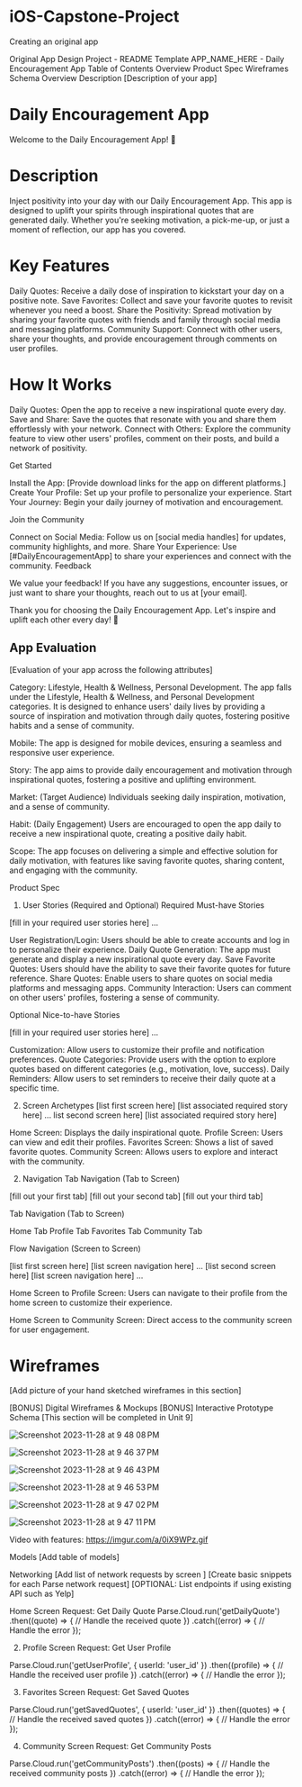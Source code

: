 # iOS-Capstone-Project
Creating an original app

Original App Design Project - README Template
APP_NAME_HERE - Daily Encouragement App
Table of Contents
Overview
Product Spec
Wireframes
Schema
Overview
Description
[Description of your app]

# Daily Encouragement App

Welcome to the Daily Encouragement App! 🌟

# Description

Inject positivity into your day with our Daily Encouragement App. This app is designed to uplift your spirits through inspirational quotes that are generated daily. Whether you're seeking motivation, a pick-me-up, or just a moment of reflection, our app has you covered.

# Key Features

Daily Quotes: Receive a daily dose of inspiration to kickstart your day on a positive note.
Save Favorites: Collect and save your favorite quotes to revisit whenever you need a boost.
Share the Positivity: Spread motivation by sharing your favorite quotes with friends and family through social media and messaging platforms.
Community Support: Connect with other users, share your thoughts, and provide encouragement through comments on user profiles.

# How It Works

Daily Quotes: Open the app to receive a new inspirational quote every day.
Save and Share: Save the quotes that resonate with you and share them effortlessly with your network.
Connect with Others: Explore the community feature to view other users' profiles, comment on their posts, and build a network of positivity.

Get Started

Install the App: [Provide download links for the app on different platforms.]
Create Your Profile: Set up your profile to personalize your experience.
Start Your Journey: Begin your daily journey of motivation and encouragement.

Join the Community

Connect on Social Media: Follow us on [social media handles] for updates, community highlights, and more.
Share Your Experience: Use [#DailyEncouragementApp] to share your experiences and connect with the community.
Feedback

We value your feedback! If you have any suggestions, encounter issues, or just want to share your thoughts, reach out to us at [your email].

Thank you for choosing the Daily Encouragement App. Let's inspire and uplift each other every day! 🚀



## App Evaluation
[Evaluation of your app across the following attributes]

Category: Lifestyle, Health & Wellness, Personal Development. The app falls under the Lifestyle, Health & Wellness, and Personal Development categories. It is designed to enhance users' daily lives by providing a source of inspiration and motivation through daily quotes, fostering positive habits and a sense of community.

Mobile: The app is designed for mobile devices, ensuring a seamless and responsive user experience.

Story: The app aims to provide daily encouragement and motivation through inspirational quotes, fostering a positive and uplifting environment.

Market: (Target Audience) Individuals seeking daily inspiration, motivation, and a sense of community.

Habit: (Daily Engagement) Users are encouraged to open the app daily to receive a new inspirational quote, creating a positive daily habit.

Scope: The app focuses on delivering a simple and effective solution for daily motivation, with features like saving favorite quotes, sharing content, and engaging with the community.



Product Spec
1. User Stories (Required and Optional)
Required Must-have Stories

[fill in your required user stories here]
...

User Registration/Login: Users should be able to create accounts and log in to personalize their experience.
Daily Quote Generation: The app must generate and display a new inspirational quote every day.
Save Favorite Quotes: Users should have the ability to save their favorite quotes for future reference.
Share Quotes: Enable users to share quotes on social media platforms and messaging apps.
Community Interaction: Users can comment on other users' profiles, fostering a sense of community.



Optional Nice-to-have Stories

[fill in your required user stories here]
...

Customization: Allow users to customize their profile and notification preferences.
Quote Categories: Provide users with the option to explore quotes based on different categories (e.g., motivation, love, success).
Daily Reminders: Allow users to set reminders to receive their daily quote at a specific time.




2. Screen Archetypes
[list first screen here]
[list associated required story here]
... list second screen here]
[list associated required story here]

Home Screen: Displays the daily inspirational quote.
Profile Screen: Users can view and edit their profiles.
Favorites Screen: Shows a list of saved favorite quotes.
Community Screen: Allows users to explore and interact with the community.


2. Navigation
Tab Navigation (Tab to Screen)

[fill out your first tab]
[fill out your second tab]
[fill out your third tab]

Tab Navigation (Tab to Screen)

Home Tab
Profile Tab
Favorites Tab
Community Tab



Flow Navigation (Screen to Screen)

[list first screen here]
[list screen navigation here]
...
[list second screen here]
[list screen navigation here]
...

Home Screen to Profile Screen: Users can navigate to their profile from the home screen to customize their experience.

Home Screen to Community Screen: Direct access to the community screen for user engagement.




# Wireframes
[Add picture of your hand sketched wireframes in this section] 

[BONUS] Digital Wireframes & Mockups
[BONUS] Interactive Prototype
Schema
[This section will be completed in Unit 9]

![Screenshot 2023-11-28 at 9 48 08 PM](https://github.com/s-m-john/iOS-Capstone-Project/assets/107650644/7ff7c5c4-b0c7-4fa0-846c-ce8ac0c243dd)


![Screenshot 2023-11-28 at 9 46 37 PM](https://github.com/s-m-john/iOS-Capstone-Project/assets/107650644/908ed0c2-0325-42de-b148-6882ec299795)


![Screenshot 2023-11-28 at 9 46 43 PM](https://github.com/s-m-john/iOS-Capstone-Project/assets/107650644/a9f20dcb-1a18-4dfe-b8c1-e6928356ed70)


![Screenshot 2023-11-28 at 9 46 53 PM](https://github.com/s-m-john/iOS-Capstone-Project/assets/107650644/09ecb5ac-5c10-4014-bac0-46625846efbd)


![Screenshot 2023-11-28 at 9 47 02 PM](https://github.com/s-m-john/iOS-Capstone-Project/assets/107650644/554baa43-9426-4738-a10b-377e33abea23)


![Screenshot 2023-11-28 at 9 47 11 PM](https://github.com/s-m-john/iOS-Capstone-Project/assets/107650644/edfdbab3-fa2a-4e8b-9f6d-d6648bd141c4)



Video with features: https://imgur.com/a/0iX9WPz.gif



Models
[Add table of models]

Networking
[Add list of network requests by screen ]
[Create basic snippets for each Parse network request]
[OPTIONAL: List endpoints if using existing API such as Yelp]


Home Screen
Request: Get Daily Quote
Parse.Cloud.run('getDailyQuote')
  .then((quote) => {
    // Handle the received quote
  })
  .catch((error) => {
    // Handle the error
  });


2. Profile Screen
Request: Get User Profile

Parse.Cloud.run('getUserProfile', { userId: 'user_id' })
  .then((profile) => {
    // Handle the received user profile
  })
  .catch((error) => {
    // Handle the error
  });

3. Favorites Screen
Request: Get Saved Quotes

Parse.Cloud.run('getSavedQuotes', { userId: 'user_id' })
  .then((quotes) => {
    // Handle the received saved quotes
  })
  .catch((error) => {
    // Handle the error
  });


4. Community Screen
Request: Get Community Posts

Parse.Cloud.run('getCommunityPosts')
  .then((posts) => {
    // Handle the received community posts
  })
  .catch((error) => {
    // Handle the error
  });

